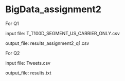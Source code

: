 # BigData_assignment2

For Q1

input file: T_T100D_SEGMENT_US_CARRIER_ONLY.csv

output_file: results_assignment2_q1.csv


For Q2

input file: Tweets.csv

output_file: results.txt

